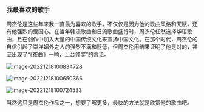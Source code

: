 ### 我最喜欢的歌手

周杰伦是这些年来我一直最为喜欢的歌手，不仅仅是因为他的歌曲风格和天赋，还有他强烈的爱国心。在当年韩流歌曲和日流歌曲盛行时，周杰伦任然选择华语歌曲，且在创作中加入大量的中国传统文化来宣扬中国文化。在那个时代，周杰伦的自信引起了崇洋媚外之人的强烈不满和贬低，但周杰伦用结果证明了他是对的，甚至出现了“《夜曲》一响，上台领奖”的言论。



![image-20221218100834728](C:\Users\86186\AppData\Roaming\Typora\typora-user-images\image-20221218100834728.png)

![image-20221218100650366](C:\Users\86186\AppData\Roaming\Typora\typora-user-images\image-20221218100650366.png)

![image-20221218100724533](C:\Users\86186\AppData\Roaming\Typora\typora-user-images\image-20221218100724533.png)

当然这只是周杰伦作品之一，想要了解更多，最快的方法就是欣赏他的歌曲吧。